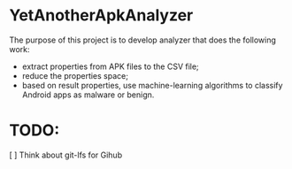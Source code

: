 # YetAnotherApkAnalyzer

The purpose of this project is to develop analyzer that does the following work:
- extract properties from APK files to the CSV file;
- reduce the properties space;
- based on result properties, use machine-learning algorithms to classify Android apps as malware or benign.

# TODO:
[ ] Think about git-lfs for Gihub
